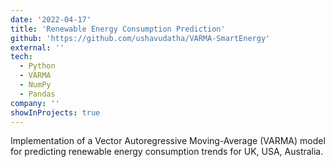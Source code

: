 ```yaml
---
date: '2022-04-17'
title: 'Renewable Energy Consumption Prediction'
github: 'https://github.com/ushavudatha/VARMA-SmartEnergy'
external: ''
tech:
  - Python
  - VARMA
  - NumPy
  - Pandas
company: ''
showInProjects: true
---
```


Implementation of a Vector Autoregressive Moving-Average (VARMA) model for predicting renewable energy consumption trends for UK, USA, Australia.
